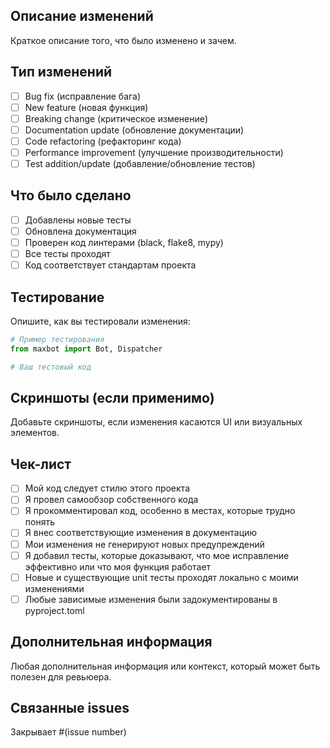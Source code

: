 ## Описание изменений
Краткое описание того, что было изменено и зачем.

## Тип изменений
- [ ] Bug fix (исправление бага)
- [ ] New feature (новая функция)
- [ ] Breaking change (критическое изменение)
- [ ] Documentation update (обновление документации)
- [ ] Code refactoring (рефакторинг кода)
- [ ] Performance improvement (улучшение производительности)
- [ ] Test addition/update (добавление/обновление тестов)

## Что было сделано
- [ ] Добавлены новые тесты
- [ ] Обновлена документация
- [ ] Проверен код линтерами (black, flake8, mypy)
- [ ] Все тесты проходят
- [ ] Код соответствует стандартам проекта

## Тестирование
Опишите, как вы тестировали изменения:

```python
# Пример тестирования
from maxbot import Bot, Dispatcher

# Ваш тестовый код
```

## Скриншоты (если применимо)
Добавьте скриншоты, если изменения касаются UI или визуальных элементов.

## Чек-лист
- [ ] Мой код следует стилю этого проекта
- [ ] Я провел самообзор собственного кода
- [ ] Я прокомментировал код, особенно в местах, которые трудно понять
- [ ] Я внес соответствующие изменения в документацию
- [ ] Мои изменения не генерируют новых предупреждений
- [ ] Я добавил тесты, которые доказывают, что мое исправление эффективно или что моя функция работает
- [ ] Новые и существующие unit тесты проходят локально с моими изменениями
- [ ] Любые зависимые изменения были задокументированы в pyproject.toml

## Дополнительная информация
Любая дополнительная информация или контекст, который может быть полезен для ревьюера.

## Связанные issues
Закрывает #(issue number) 